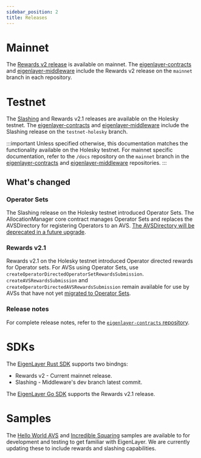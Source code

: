 ```yaml
---
sidebar_position: 2
title: Releases
---
```

# Mainnet

The [Rewards v2 release](https://www.blog.eigenlayer.xyz/rewards-v2/) is available on mainnet. The [eigenlayer-contracts](https://github.com/Layr-Labs/eigenlayer-contracts)
and [eigenlayer-middleware](https://github.com/Layr-Labs/eigenlayer-middleware) include the Rewards v2 release on the `mainnet` branch
in each repository. 

# Testnet 

The [Slashing](https://www.blog.eigenlayer.xyz/introducing-slashing/) and Rewards v2.1 releases are available on the Holesky testnet. 
The [eigenlayer-contracts](https://github.com/Layr-Labs/eigenlayer-contracts) and [eigenlayer-middleware](https://github.com/Layr-Labs/eigenlayer-middleware)
include the Slashing release on the `testnet-holesky` branch.

:::important 
Unless specified otherwise, this documentation matches the functionality available on the Holesky testnet. For mainnet 
specific documentation, refer to the `/docs` repository on the `mainnet` branch in the [eigenlayer-contracts](https://github.com/Layr-Labs/eigenlayer-contracts)
and [eigenlayer-middleware](https://github.com/Layr-Labs/eigenlayer-middleware) repositories.
:::

## What's changed 

### Operator Sets

The Slashing release on the Holesky testnet introduced Operator Sets. The AllocationManager core contract manages Operator Sets and replaces
the AVSDirectory for registering Operators to an AVS. [The AVSDirectory will be deprecated in a future upgrade](https://docs.eigenlayer.xyz/developers/HowTo/slashing/migrate-to-operatorsets).

### Rewards v2.1

Rewards v2.1 on the Holesky testnet introduced Operator directed rewards for Operator sets. For AVSs using Operator Sets, use `createOperatorDirectedOperatorSetRewardsSubmission`. 
`createAVSRewardsSubmission` and `createOperatorDirectedAVSRewardsSubmission` remain available for use by AVSs that have not yet [migrated to Operator Sets](https://docs.eigenlayer.xyz/developers/HowTo/slashing/migrate-to-operatorsets).

### Release notes 

For complete release notes, refer to the [`eigenlayer-contracts` repository](https://github.com/Layr-Labs/eigenlayer-contracts/releases).

# SDKs

The [EigenLayer Rust SDK](https://github.com/Layr-Labs/eigensdk-rs) supports two bindngs:
* Rewards v2 - Current mainnet release.
* Slashing - Middleware's dev branch latest commit.

The [EigenLayer Go SDK](https://github.com/Layr-Labs/eigensdk-go) supports the Rewards v2.1 release. 

# Samples

The [Hello World AVS](https://github.com/Layr-Labs/hello-world-avs) and [Incredible Squaring](https://github.com/Layr-Labs/incredible-squaring-avs)
samples are available to for development and testing to get familiar with EigenLayer. We are currently updating these to 
include rewards and slashing capabilities. 

